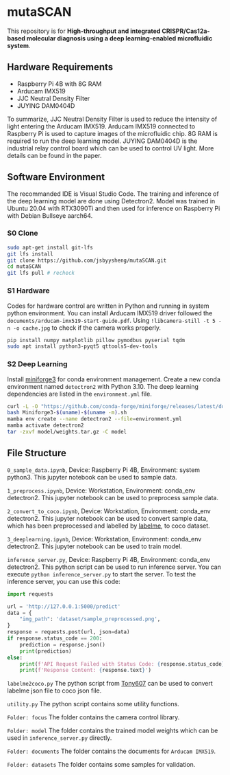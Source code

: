 # mutaSCAN

This repository is for **High-throughput and integrated CRISPR/Cas12a-based molecular diagnosis using a deep learning-enabled microfluidic system**.

## Hardware Requirements
- Raspberry Pi 4B with 8G RAM
- Arducam IMX519
- JJC Neutral Density Filter
- JUYING DAM0404D

To summarize, JJC Neutral Density Filter is used to reduce the intensity of light entering the Arducam IMX519. Arducam IMX519 connected to Raspberry Pi is used to capture images of the microfluidic chip. 8G RAM is required to run the deep learning model. JUYING DAM0404D is the industrial relay control board which can be used to control UV light. More details can be found in the paper.

## Software Environment
The recommanded IDE is Visual Studio Code. The training and inference of the deep learning model are done using Detectron2. Model was trained in Ubuntu 20.04 with RTX3090Ti and then used for inference on Raspberry Pi with Debian Bullseye aarch64.

### S0 Clone
```bash
sudo apt-get install git-lfs
git lfs install
git clone https://github.com/jsbyysheng/mutaSCAN.git
cd mutaSCAN
git lfs pull # recheck
```

### S1 Hardware
Codes for hardware control are written in Python and running in system python environment. You can install Arducam IMX519 driver followed the `documents/arducam-imx519-start-guide.pdf`. Using `!libcamera-still -t 5 -n -o cache.jpg` to check if the camera works properly.

```bash
pip install numpy matplotlib pillow pymodbus pyserial tqdm
sudo apt install python3-pyqt5 qttools5-dev-tools
```

### S2 Deep Learning
Install [miniforge3](https://github.com/conda-forge/miniforge) for conda environment management. Create a new conda environment named `detectron2` with Python 3.10. The deep learning dependencies are listed in the `environment.yml` file.
```bash
curl -L -O "https://github.com/conda-forge/miniforge/releases/latest/download/Miniforge3-$(uname)-$(uname -m).sh"
bash Miniforge3-$(uname)-$(uname -m).sh
mamba env create --name detectron2 --file=environment.yml
mamba activate detectron2
tar -zxvf model/weights.tar.gz -C model
```

## File Structure
`0_sample_data.ipynb`, Device: Raspberry Pi 4B, Environment: system python3. This jupyter notebook can be used to sample data.

`1_preprocess.ipynb`, Device: Workstation, Environment: conda_env detectron2. This jupyter notebook can be used to preprocess sample data.

`2_convert_to_coco.ipynb`, Device: Workstation, Environment: conda_env detectron2. This jupyter notebook can be used to convert sample data, which has been preprocessed and labelled by [labelme](https://github.com/labelmeai/labelme), to coco dataset.

`3_deeplearning.ipynb`, Device: Workstation, Environment: conda_env detectron2. This jupyter notebook can be used to train model.

`inference_server.py`, Device: Raspberry Pi 4B, Environment: conda_env detectron2. This python script can be used to run inference server. You can execute `python inference_server.py` to start the server. To test the inference server, you can use this code:
```python
import requests

url = 'http://127.0.0.1:5000/predict'
data = {
    "img_path": 'dataset/sample_preprocessed.png',
}
response = requests.post(url, json=data)
if response.status_code == 200:
    prediction = response.json()
    print(prediction)
else:
    print(f'API Request Failed with Status Code: {response.status_code}')
    print(f'Response Content: {response.text}')
```

`labelme2coco.py` The python script from [Tony607](https://github.com/Tony607/labelme2coco) can be used to convert labelme json file to coco json file.

`utility.py` The python script contains some utility functions.

`Folder: focus` The folder contains the camera control library.

`Folder: model` The folder contains the trained model weights which can be used in `inference_server.py` directly.

`Folder: documents` The folder contains the documents for `Arducam IMX519`.

`Folder: datasets` The folder contains some samples for validation.